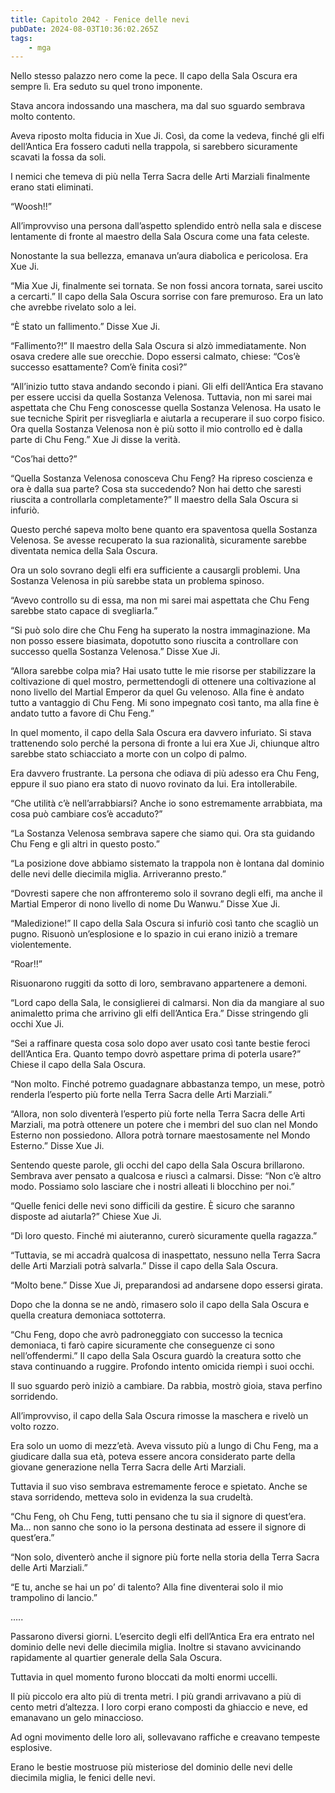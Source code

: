 ```yaml
---
title: Capitolo 2042 - Fenice delle nevi
pubDate: 2024-08-03T10:36:02.265Z
tags:
    - mga
---
```



Nello stesso palazzo nero come la pece. Il capo della Sala Oscura era sempre lì. Era seduto su quel trono imponente.

Stava ancora indossando una maschera, ma dal suo sguardo sembrava molto contento.

Aveva riposto molta fiducia in Xue Ji. Così, da come la vedeva, finché gli elfi dell’Antica Era fossero caduti nella trappola, si sarebbero sicuramente scavati la fossa da soli.

I nemici che temeva di più nella Terra Sacra delle Arti Marziali finalmente erano stati eliminati.

“Woosh!!”

All’improvviso una persona dall’aspetto splendido entrò nella sala e discese lentamente di fronte al maestro della Sala Oscura come una fata celeste.

Nonostante la sua bellezza, emanava un’aura diabolica e pericolosa. Era Xue Ji.

“Mia Xue Ji, finalmente sei tornata. Se non fossi ancora tornata, sarei uscito a cercarti.” Il capo della Sala Oscura sorrise con fare premuroso. Era un lato che avrebbe rivelato solo a lei.

“È stato un fallimento.” Disse Xue Ji.

“Fallimento?!” Il maestro della Sala Oscura si alzò immediatamente. Non osava credere alle sue orecchie. Dopo essersi calmato, chiese: “Cos’è successo esattamente? Com’è finita così?”

“All’inizio tutto stava andando secondo i piani. Gli elfi dell’Antica Era stavano per essere uccisi da quella Sostanza Velenosa. Tuttavia, non mi sarei mai aspettata che Chu Feng conoscesse quella Sostanza Velenosa. Ha usato le sue tecniche Spirit per risvegliarla e aiutarla a recuperare il suo corpo fisico. Ora quella Sostanza Velenosa non è più sotto il mio controllo ed è dalla parte di Chu Feng.” Xue Ji disse la verità.

“Cos’hai detto?”

“Quella Sostanza Velenosa conosceva Chu Feng? Ha ripreso coscienza e ora è dalla sua parte? Cosa sta succedendo? Non hai detto che saresti riuscita a controllarla completamente?” Il maestro della Sala Oscura si infuriò.

Questo perché sapeva molto bene quanto era spaventosa quella Sostanza Velenosa. Se avesse recuperato la sua razionalità, sicuramente sarebbe diventata nemica della Sala Oscura.

Ora un solo sovrano degli elfi era sufficiente a causargli problemi. Una Sostanza Velenosa in più sarebbe stata un problema spinoso.

“Avevo controllo su di essa, ma non mi sarei mai aspettata che Chu Feng sarebbe stato capace di svegliarla.”

“Si può solo dire che Chu Feng ha superato la nostra immaginazione. Ma non posso essere biasimata, dopotutto sono riuscita a controllare con successo quella Sostanza Velenosa.” Disse Xue Ji.

“Allora sarebbe colpa mia? Hai usato tutte le mie risorse per stabilizzare la coltivazione di quel mostro, permettendogli di ottenere una coltivazione al nono livello del Martial Emperor da quel Gu velenoso. Alla fine è andato tutto a vantaggio di Chu Feng. Mi sono impegnato così tanto, ma alla fine è andato tutto a favore di Chu Feng.”

In quel momento, il capo della Sala Oscura era davvero infuriato. Si stava trattenendo solo perché la persona di fronte a lui era Xue Ji, chiunque altro sarebbe stato schiacciato a morte con un colpo di palmo.

Era davvero frustrante. La persona che odiava di più adesso era Chu Feng, eppure il suo piano era stato di nuovo rovinato da lui. Era intollerabile.

“Che utilità c’è nell’arrabbiarsi? Anche io sono estremamente arrabbiata, ma cosa può cambiare cos’è accaduto?”

“La Sostanza Velenosa sembrava sapere che siamo qui. Ora sta guidando Chu Feng e gli altri in questo posto.”

“La posizione dove abbiamo sistemato la trappola non è lontana dal dominio delle nevi delle diecimila miglia. Arriveranno presto.”

“Dovresti sapere che non affronteremo solo il sovrano degli elfi, ma anche il Martial Emperor di nono livello di nome Du Wanwu.” Disse Xue Ji.

“Maledizione!” Il capo della Sala Oscura si infuriò così tanto che scagliò un pugno. Risuonò un’esplosione e lo spazio in cui erano iniziò a tremare violentemente.

“Roar!!”

Risuonarono ruggiti da sotto di loro, sembravano appartenere a demoni.

“Lord capo della Sala, le consiglierei di calmarsi. Non dia da mangiare al suo animaletto prima che arrivino gli elfi dell’Antica Era.” Disse stringendo gli occhi Xue Ji.

“Sei a raffinare questa cosa solo dopo aver usato così tante bestie feroci dell’Antica Era. Quanto tempo dovrò aspettare prima di poterla usare?” Chiese il capo della Sala Oscura.

“Non molto. Finché potremo guadagnare abbastanza tempo, un mese, potrò renderla l’esperto più forte nella Terra Sacra delle Arti Marziali.”

“Allora, non solo diventerà l’esperto più forte nella Terra Sacra delle Arti Marziali, ma potrà ottenere un potere che i membri del suo clan nel Mondo Esterno non possiedono. Allora potrà tornare maestosamente nel Mondo Esterno.” Disse Xue Ji.

Sentendo queste parole, gli occhi del capo della Sala Oscura brillarono. Sembrava aver pensato a qualcosa e riuscì a calmarsi. Disse: “Non c’è altro modo. Possiamo solo lasciare che i nostri alleati li blocchino per noi.”

“Quelle fenici delle nevi sono difficili da gestire. È sicuro che saranno disposte ad aiutarla?” Chiese Xue Ji.

“Dì loro questo. Finché mi aiuteranno, curerò sicuramente quella ragazza.”

“Tuttavia, se mi accadrà qualcosa di inaspettato, nessuno nella Terra Sacra delle Arti Marziali potrà salvarla.” Disse il capo della Sala Oscura.

“Molto bene.” Disse Xue Ji, preparandosi ad andarsene dopo essersi girata.

Dopo che la donna se ne andò, rimasero solo il capo della Sala Oscura e quella creatura demoniaca sottoterra.

“Chu Feng, dopo che avrò padroneggiato con successo la tecnica demoniaca, ti farò capire sicuramente che conseguenze ci sono nell’offendermi.” Il capo della Sala Oscura guardò la creatura sotto che stava continuando a ruggire. Profondo intento omicida riempì i suoi occhi.

Il suo sguardo però iniziò a cambiare. Da rabbia, mostrò gioia, stava perfino sorridendo.

All’improvviso, il capo della Sala Oscura rimosse la maschera e rivelò un volto rozzo.

Era solo un uomo di mezz’età. Aveva vissuto più a lungo di Chu Feng, ma a giudicare dalla sua età, poteva essere ancora considerato parte della giovane generazione nella Terra Sacra delle Arti Marziali.

Tuttavia il suo viso sembrava estremamente feroce e spietato. Anche se stava sorridendo, metteva solo in evidenza la sua crudeltà.

“Chu Feng, oh Chu Feng, tutti pensano che tu sia il signore di quest’era. Ma… non sanno che sono io la persona destinata ad essere il signore di quest’era.”

“Non solo, diventerò anche il signore più forte nella storia della Terra Sacra delle Arti Marziali.”

“E tu, anche se hai un po’ di talento? Alla fine diventerai solo il mio trampolino di lancio.”

…..

Passarono diversi giorni. L’esercito degli elfi dell’Antica Era era entrato nel dominio delle nevi delle diecimila miglia. Inoltre si stavano avvicinando rapidamente al quartier generale della Sala Oscura.

Tuttavia in quel momento furono bloccati da molti enormi uccelli.

Il più piccolo era alto più di trenta metri. I più grandi arrivavano a più di cento metri d’altezza. I loro corpi erano composti da ghiaccio e neve, ed emanavano un gelo minaccioso.

Ad ogni movimento delle loro ali, sollevavano raffiche e creavano tempeste esplosive.

Erano le bestie mostruose più misteriose del dominio delle nevi delle diecimila miglia, le fenici delle nevi.


